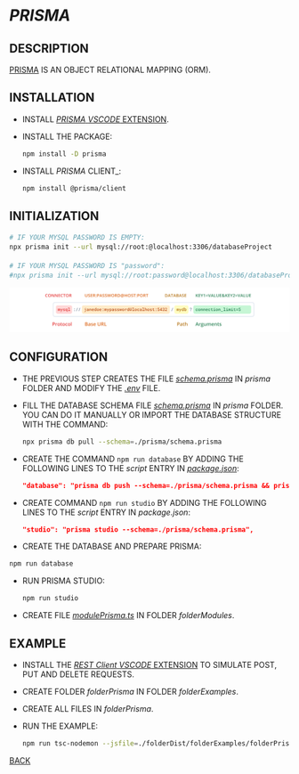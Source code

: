 # _PRISMA_

## DESCRIPTION

[PRISMA](https://www.prisma.io) IS AN OBJECT RELATIONAL MAPPING (ORM).

## INSTALLATION

* INSTALL [_PRISMA_ _VSCODE_ EXTENSION](https://marketplace.visualstudio.com/items?itemName=Prisma.prisma).
* INSTALL THE PACKAGE:
  
  ```bash
  npm install -D prisma
  ```
  
* INSTALL _PRISMA_ CLIENT_:
  
  ```bash
  npm install @prisma/client
  ```

## INITIALIZATION

  ```bash
  # IF YOUR MYSQL PASSWORD IS EMPTY:
  npx prisma init --url mysql://root:@localhost:3306/databaseProject

  # IF YOUR MYSQL PASSWORD IS "password":
  #npx prisma init --url mysql://root:password@localhost:3306/databaseProject
  ```

![PRISMA DATA SOURCE](./filePrismaDatasource.png)

## CONFIGURATION

* THE PREVIOUS STEP CREATES THE FILE [_schema.prisma_](../../prisma/schema.prisma) IN _prisma_ FOLDER AND MODIFY THE [_.env_](../../.env) FILE.
* FILL THE DATABASE SCHEMA FILE [_schema.prisma_](../../prisma/schema.prisma) IN _prisma_ FOLDER. YOU CAN DO IT MANUALLY OR IMPORT THE DATABASE STRUCTURE WITH THE COMMAND:

  ```bash
  npx prisma db pull --schema=./prisma/schema.prisma
  ```

* CREATE THE COMMAND `npm run database` BY ADDING THE FOLLOWING LINES TO THE _script_ ENTRY IN [_package.json_](../../package.json):

  ```json
  "database": "prisma db push --schema=./prisma/schema.prisma && prisma generate --schema=./prisma/schema.prisma",
  ```

* CREATE COMMAND `npm run studio` BY ADDING THE FOLLOWING LINES TO THE _script_ ENTRY IN _package.json_:

  ```json
  "studio": "prisma studio --schema=./prisma/schema.prisma",
  ```

* CREATE THE DATABASE AND PREPARE PRISMA:

```bash
npm run database
```

* RUN PRISMA STUDIO:

  ```bash
  npm run studio
  ```

* CREATE FILE [_modulePrisma.ts_](../../folderSource/folderModules/modulePrisma.ts) IN FOLDER _folderModules_.

## EXAMPLE

* INSTALL THE [_REST Client_ _VSCODE_ EXTENSION](https://marketplace.visualstudio.com/items?itemName=humao.rest-client) TO SIMULATE POST, PUT AND DELETE REQUESTS.
* CREATE FOLDER _folderPrisma_ IN FOLDER _folderExamples_.
* CREATE ALL FILES IN _folderPrisma_.
* RUN THE EXAMPLE:

  ```bash
  npm run tsc-nodemon --jsfile=./folderDist/folderExamples/folderPrisma/examplePrisma.js
  ```

[BACK](./fileProjectCreation.md)
